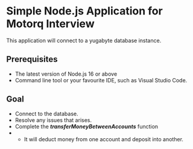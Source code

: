 # Simple Node.js Application for Motorq Interview

This application will connect to a yugabyte database instance.

## Prerequisites

* The latest version of Node.js 16 or above
* Command line tool or your favourite IDE, such as Visual Studio Code.

## Goal

* Connect to the database.
* Resolve any issues that arises.
* Complete the ***transferMoneyBetweenAccounts*** function
* * It will deduct money from one account and deposit into another.
